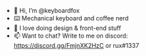 - 🦊 Hi, I’m @keyboardfox
- ⌨️ Mechanical keyboard and coffee nerd
- 🌱 I love doing design & front-end stuff
- 📫 Want to chat? Write to me on discord: https://discord.gg/FmjnXK2HzC or rux#1337

<!---
keyboardfox/keyboardfox is a ✨ special ✨ repository because its `README.md` (this file) appears on your GitHub profile.
You can click the Preview link to take a look at your changes.
--->
